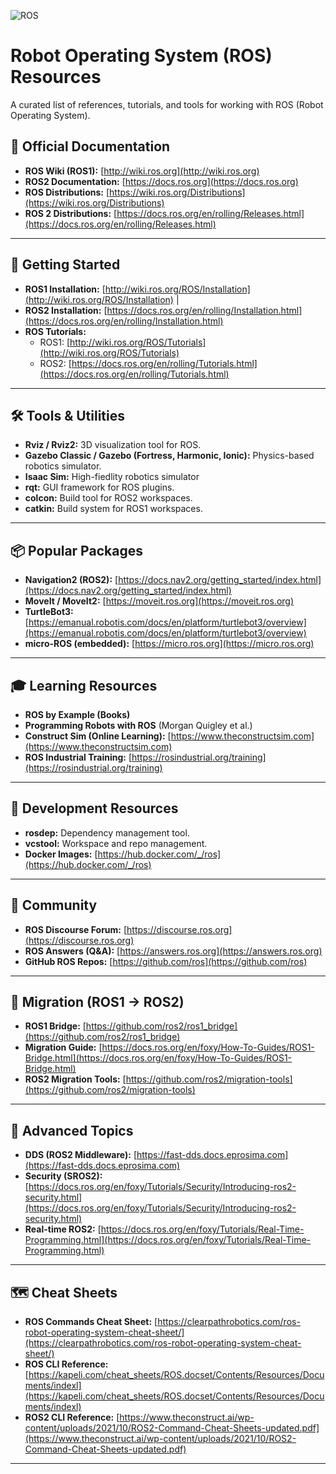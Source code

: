 ![ROS](https://upload.wikimedia.org/wikipedia/commons/thumb/b/bb/Ros_logo.svg/330px-Ros_logo.svg.png)
# Robot Operating System (ROS) Resources 

A curated list of references, tutorials, and tools for working with ROS (Robot Operating System).

## 📖 Official Documentation
- **ROS Wiki (ROS1):** [http://wiki.ros.org](http://wiki.ros.org)  
- **ROS2 Documentation:** [https://docs.ros.org](https://docs.ros.org)  
- **ROS Distributions:** [https://wiki.ros.org/Distributions](https://wiki.ros.org/Distributions)  
- **ROS 2 Distributions:** [https://docs.ros.org/en/rolling/Releases.html](https://docs.ros.org/en/rolling/Releases.html)  

---

## 🚀 Getting Started
- **ROS1 Installation:** [http://wiki.ros.org/ROS/Installation](http://wiki.ros.org/ROS/Installation) |  
- **ROS2 Installation:** [https://docs.ros.org/en/rolling/Installation.html](https://docs.ros.org/en/rolling/Installation.html)  
- **ROS Tutorials:**  
  - ROS1: [http://wiki.ros.org/ROS/Tutorials](http://wiki.ros.org/ROS/Tutorials)  
  - ROS2: [https://docs.ros.org/en/rolling/Tutorials.html](https://docs.ros.org/en/rolling/Tutorials.html)  

---

## 🛠️ Tools & Utilities
- **Rviz / Rviz2:** 3D visualization tool for ROS.  
- **Gazebo Classic / Gazebo (Fortress, Harmonic, Ionic):** Physics-based robotics simulator.  
- **Isaac Sim:** High-fiedlity robotics simulator
- **rqt:** GUI framework for ROS plugins.  
- **colcon:** Build tool for ROS2 workspaces.  
- **catkin:** Build system for ROS1 workspaces.  

---

## 📦 Popular Packages
- **Navigation2 (ROS2):** [https://docs.nav2.org/getting_started/index.html](https://docs.nav2.org/getting_started/index.html)  
- **MoveIt / MoveIt2:** [https://moveit.ros.org](https://moveit.ros.org)  
- **TurtleBot3:** [https://emanual.robotis.com/docs/en/platform/turtlebot3/overview](https://emanual.robotis.com/docs/en/platform/turtlebot3/overview)  
- **micro-ROS (embedded):** [https://micro.ros.org](https://micro.ros.org)  

---

## 🎓 Learning Resources
- **ROS by Example (Books)**  
- **Programming Robots with ROS** (Morgan Quigley et al.)  
- **Construct Sim (Online Learning):** [https://www.theconstructsim.com](https://www.theconstructsim.com)  
- **ROS Industrial Training:** [https://rosindustrial.org/training](https://rosindustrial.org/training)  

---

## 🔧 Development Resources
- **rosdep:** Dependency management tool.  
- **vcstool:** Workspace and repo management.  
- **Docker Images:** [https://hub.docker.com/_/ros](https://hub.docker.com/_/ros)  

---

## 💬 Community
- **ROS Discourse Forum:** [https://discourse.ros.org](https://discourse.ros.org)  
- **ROS Answers (Q&A):** [https://answers.ros.org](https://answers.ros.org)  
- **GitHub ROS Repos:** [https://github.com/ros](https://github.com/ros)  

---

## 🧭 Migration (ROS1 → ROS2)
- **ROS1 Bridge:** [https://github.com/ros2/ros1_bridge](https://github.com/ros2/ros1_bridge)  
- **Migration Guide:** [https://docs.ros.org/en/foxy/How-To-Guides/ROS1-Bridge.html](https://docs.ros.org/en/foxy/How-To-Guides/ROS1-Bridge.html)  
- **ROS2 Migration Tools:** [https://github.com/ros2/migration-tools](https://github.com/ros2/migration-tools)  

---

## 🔮 Advanced Topics
- **DDS (ROS2 Middleware):** [https://fast-dds.docs.eprosima.com](https://fast-dds.docs.eprosima.com)  
- **Security (SROS2):** [https://docs.ros.org/en/foxy/Tutorials/Security/Introducing-ros2-security.html](https://docs.ros.org/en/foxy/Tutorials/Security/Introducing-ros2-security.html)  
- **Real-time ROS2:** [https://docs.ros.org/en/foxy/Tutorials/Real-Time-Programming.html](https://docs.ros.org/en/foxy/Tutorials/Real-Time-Programming.html)  

---

## 🗺️ Cheat Sheets
- **ROS Commands Cheat Sheet:** [https://clearpathrobotics.com/ros-robot-operating-system-cheat-sheet/](https://clearpathrobotics.com/ros-robot-operating-system-cheat-sheet/)  
- **ROS CLI Reference:** [https://kapeli.com/cheat_sheets/ROS.docset/Contents/Resources/Documents/indexl](https://kapeli.com/cheat_sheets/ROS.docset/Contents/Resources/Documents/indexl)  
- **ROS2 CLI Reference:** [https://www.theconstruct.ai/wp-content/uploads/2021/10/ROS2-Command-Cheat-Sheets-updated.pdf](https://www.theconstruct.ai/wp-content/uploads/2021/10/ROS2-Command-Cheat-Sheets-updated.pdf)

---